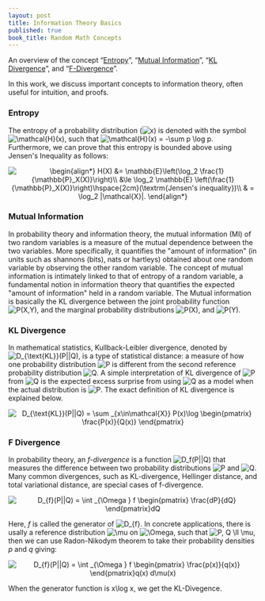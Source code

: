 ```yaml
---
layout: post
title: Information Theory Basics
published: true
book_title: Random Math Concepts
---
```


An overview of the concept  “[Entropy](https://en.wikipedia.org/wiki/Entropy)”, “[Mutual Information](https://en.wikipedia.org/wiki/Mutual_information)”, “[KL Divergence](https://en.wikipedia.org/wiki/Kullback%E2%80%93Leibler_divergence)”, and “[F-Divergence](https://en.wikipedia.org/wiki/F-divergence)”.
<!--break-->
In this work, we discuss important concepts to information theory, often useful for intuition, and proofs.


### Entropy

The entropy of a probability distribution (<img src="https://latex.codecogs.com/svg.latex?x" title="x" />) is denoted with the symbol <img src="https://latex.codecogs.com/svg.latex?\mathcal{H}(x)" title="\mathcal{H}(x)" />, such that <img src="https://latex.codecogs.com/svg.latex?\mathcal{H}(x) = -\sum p \log p" title="\mathcal{H}(x) = -\sum p \log p" />. Furthermore, we can prove that this entropy is bounded above using Jensen's Inequality as follows:

<p align="center">
<img src="https://latex.codecogs.com/svg.latex?\begin{align*}
H(X) &= \mathbb{E}\left(\log_2 \frac{1}{\mathbb{P}_X(X)}\right)\\
&\le \log_2 \mathbb{E} \left(\frac{1}{\mathbb{P}_X(X)}\right)\hspace{2cm}(\textrm{Jensen's inequality})\\
& = \log_2 |\mathcal{X}|.
\end{align*}" title="\begin{align*}
H(X) &= \mathbb{E}\left(\log_2 \frac{1}{\mathbb{P}_X(X)}\right)\\
&\le \log_2 \mathbb{E} \left(\frac{1}{\mathbb{P}_X(X)}\right)\hspace{2cm}(\textrm{Jensen's inequality})\\
& = \log_2 |\mathcal{X}|.
\end{align*}" />
</p>


### Mutual Information

In probability theory and information theory, the mutual information (MI) of two random variables is a measure of the mutual dependence between the two variables. More specifically, it quantifies the "amount of information" (in units such as shannons (bits), nats or hartleys) obtained about one random variable by observing the other random variable. The concept of mutual information is intimately linked to that of entropy of a random variable, a fundamental notion in information theory that quantifies the expected "amount of information" held in a random variable. The Mutual information is basically the KL divergence between the joint probability function <img src="https://latex.codecogs.com/svg.latex?P(X,Y)" title="P(X,Y)" />, and the marginal probability distributions <img src="https://latex.codecogs.com/svg.latex?P(X)" title="P(X)" />, and <img src="https://latex.codecogs.com/svg.latex?P(Y)" title="P(Y)" />.

### KL Divergence

In mathematical statistics, Kullback-Leibler divergence, denoted by <img src="https://latex.codecogs.com/svg.latex?D_{\text{KL}}(P||Q)" title="D_{\text{KL}}(P||Q)" />, is a type of statistical distance: a measure of how one probability distribution <img src="https://latex.codecogs.com/svg.latex?P" title="P" /> is different from the second reference probability distribution <img src="https://latex.codecogs.com/svg.latex?Q" title="Q" />. A simple interpretation of KL divergence of <img src="https://latex.codecogs.com/svg.latex?P" title="P" /> from <img src="https://latex.codecogs.com/svg.latex?Q" title="Q" /> is the expected excess surprise from using <img src="https://latex.codecogs.com/svg.latex?Q" title="Q" /> as a model when the actual distribution is <img src="https://latex.codecogs.com/svg.latex?P" title="P" />. The exact definition of KL divergence is explained below.

<p align="center">
<img src="D_{\text{KL}}(P||Q) = \sum _{x\in\mathcal{X}} P(x)\log \begin{pmatrix}
\frac{P(x)}{Q(x)}
\end{pmatrix}" title="D_{\text{KL}}(P||Q) = \sum _{x\in\mathcal{X}} P(x)\log \begin{pmatrix}
\frac{P(x)}{Q(x)}
\end{pmatrix}" />
</p>


### F Divergence

In probability theory, an *f-divergence* is a function <img src="https://latex.codecogs.com/svg.latex?D_f(P||Q)" title="D_f(P||Q)" /> that measures the difference between two probability distributions <img src="https://latex.codecogs.com/svg.latex?P" title="P" /> and <img src="https://latex.codecogs.com/svg.latex?Q" title="Q" />. Many common divergences, such as KL-divergence, Hellinger distance, and total variational distance, are special cases of f-divergence.

<p align="center">
<img src="D_{f}(P||Q) = \int _{\Omega } f \begin{pmatrix}
\frac{dP}{dQ}
\end{pmatrix}dQ" title="D_{f}(P||Q) = \int _{\Omega } f \begin{pmatrix}
\frac{dP}{dQ}
\end{pmatrix}dQ" />
</p>

Here, *f* is called the generator of <img src="https://latex.codecogs.com/svg.latex?D_{f}" title="D_{f}" />. In concrete applications, there is usally a reference distribution <img src="https://latex.codecogs.com/svg.latex?\mu" title="\mu" /> on <img src="https://latex.codecogs.com/svg.latex?\Omega" title="\Omega" />, such that <img src="https://latex.codecogs.com/svg.latex?P, Q \ll \mu" title="P, Q \ll \mu" />, then we can use Radon-Nikodym theorem to take their probability densities *p* and *q* giving:

<p align="center">
<img src="D_{f}(P||Q) = \int _{\Omega } f \begin{pmatrix}
\frac{p(x)}{q(x)} 
\end{pmatrix}q(x) d\mu(x)" title="D_{f}(P||Q) = \int _{\Omega } f \begin{pmatrix}
\frac{p(x)}{q(x)} 
\end{pmatrix}q(x) d\mu(x)" />
</p>

When the generator function is x\log x, we get the KL-Divegence.